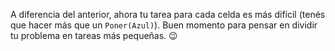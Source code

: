 A diferencia del anterior, ahora tu tarea para cada celda es más difícil (tenés que hacer más que un `Poner(Azul)`). Buen momento para pensar en dividir tu problema en tareas más pequeñas. :wink:
